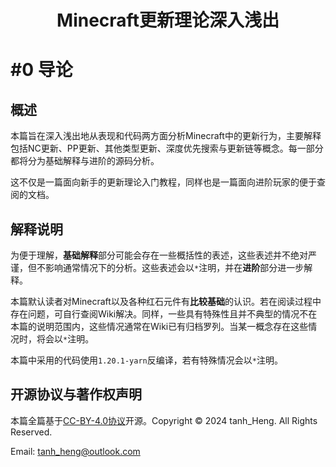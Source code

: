 # <center>Minecraft更新理论深入浅出</center>

# #0 导论

## 概述

本篇旨在深入浅出地从表现和代码两方面分析Minecraft中的更新行为，主要解释包括NC更新、PP更新、其他类型更新、深度优先搜索与更新链等概念。每一部分都将分为基础解释与进阶的源码分析。

这不仅是一篇面向新手的更新理论入门教程，同样也是一篇面向进阶玩家的便于查阅的文档。

## 解释说明

为便于理解，**基础解释**部分可能会存在一些概括性的表述，这些表述并不绝对严谨，但不影响通常情况下的分析。这些表述会以`*`注明，并在**进阶**部分进一步解释。

本篇默认读者对Minecraft以及各种红石元件有**比较基础**的认识。若在阅读过程中存在问题，可自行查阅Wiki解决。同样，一些具有特殊性且并不典型的情况不在本篇的说明范围内，这些情况通常在Wiki已有归档罗列。当某一概念存在这些情况时，将会以`*`注明。

本篇中采用的代码使用`1.20.1-yarn`反编译，若有特殊情况会以`*`注明。

## 开源协议与著作权声明

本篇全篇基于[CC-BY-4.0协议](https://creativecommons.org/licenses/by/4.0/legalcode.zh-hans)开源。Copyright © 2024 tanh_Heng. All Rights Reserved.

Email: tanh_heng@outlook.com